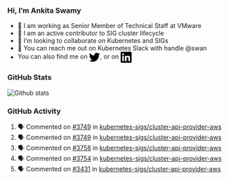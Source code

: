 ### Hi, I’m Ankita Swamy

- 💼 I am working as Senior Member of Technical Staff at VMware
- 👀 I am an active contributor to SIG cluster lifecycle 
- 💞️ I’m looking to collaborate on Kubernetes and SIGs
- 💬 You can reach me out on Kubernetes Slack with handle @swan
- You can also find me on <a href="https://twitter.com/SwamyAnkita" target="blank"><img align="center" src="https://raw.githubusercontent.com/Ankitasw/Ankitasw/master/svg/twitter.svg" alt="Ankitasw" height="25" width="25" color="#1DA1f2" /></a>, or on <a href="https://www.linkedin.com/in/Ankitaswamy/" target="blank"><img align="center" src="https://raw.githubusercontent.com/Ankitasw/Ankitasw/master/svg/linkedin.svg" alt="Ankitasw" height="25" width="25" /></a>

### GitHub Stats
![Github stats](https://github-readme-stats.vercel.app/api?username=Ankitasw&count_private=true&show_icons=true&theme=tokyonight)

### GitHub Activity 
<!--START_SECTION:activity-->
1. 🗣 Commented on [#3749](https://github.com/kubernetes-sigs/cluster-api-provider-aws/issues/3749) in [kubernetes-sigs/cluster-api-provider-aws](https://github.com/kubernetes-sigs/cluster-api-provider-aws)
2. 🗣 Commented on [#3749](https://github.com/kubernetes-sigs/cluster-api-provider-aws/issues/3749) in [kubernetes-sigs/cluster-api-provider-aws](https://github.com/kubernetes-sigs/cluster-api-provider-aws)
3. 🗣 Commented on [#3758](https://github.com/kubernetes-sigs/cluster-api-provider-aws/issues/3758) in [kubernetes-sigs/cluster-api-provider-aws](https://github.com/kubernetes-sigs/cluster-api-provider-aws)
4. 🗣 Commented on [#3754](https://github.com/kubernetes-sigs/cluster-api-provider-aws/issues/3754) in [kubernetes-sigs/cluster-api-provider-aws](https://github.com/kubernetes-sigs/cluster-api-provider-aws)
5. 🗣 Commented on [#3431](https://github.com/kubernetes-sigs/cluster-api-provider-aws/issues/3431) in [kubernetes-sigs/cluster-api-provider-aws](https://github.com/kubernetes-sigs/cluster-api-provider-aws)
<!--END_SECTION:activity-->
